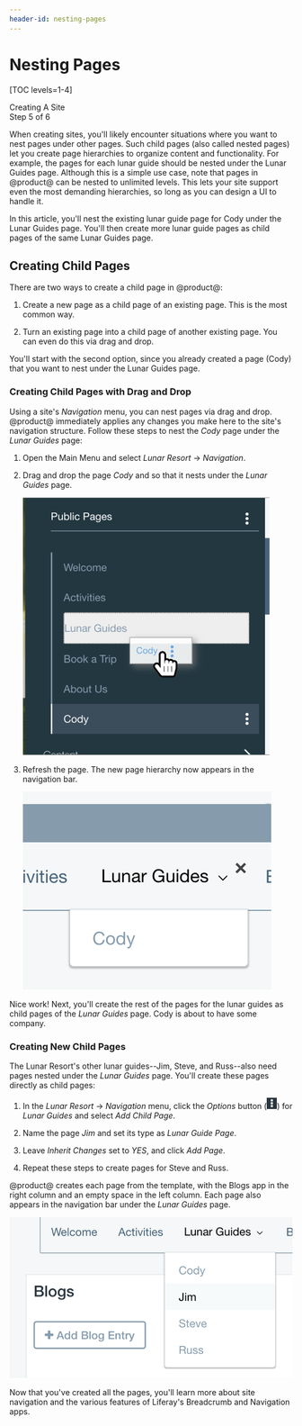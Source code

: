 ```yaml
---
header-id: nesting-pages
---
```


# Nesting Pages

[TOC levels=1-4]

<div class="learn-path-step">
    <p>Creating A Site<br>Step 5 of 6</p>
</div>

When creating sites, you'll likely encounter situations where you want to nest
pages under other pages. Such child pages (also called nested pages) let you
create page hierarchies to organize content and functionality. For example, the
pages for each lunar guide should be nested under the Lunar Guides page.
Although this is a simple use case, note that pages in @product@ can be nested
to unlimited levels. This lets your site support even the most demanding
hierarchies, so long as you can design a UI to handle it. 

In this article, you'll nest the existing lunar guide page for Cody under the 
Lunar Guides page. You'll then create more lunar guide pages as child pages of 
the same Lunar Guides page. 

## Creating Child Pages

There are two ways to create a child page in @product@: 

1.  Create a new page as a child page of an existing page. This is the most 
    common way.

2.  Turn an existing page into a child page of another existing page. You can 
    even do this via drag and drop. 

You'll start with the second option, since you already created a page (Cody)
that you want to nest under the Lunar Guides page. 

### Creating Child Pages with Drag and Drop

Using a site's *Navigation* menu, you can nest pages via drag and drop. 
@product@ immediately applies any changes you make here to the site's navigation 
structure. Follow these steps to nest the *Cody* page under the *Lunar Guides* 
page: 

1.  Open the Main Menu and select *Lunar Resort* &rarr; *Navigation*. 

2.  Drag and drop the page *Cody* and so that it nests under the *Lunar Guides* 
    page.

    ![Figure 1: Nesting a page with drag and drop.](../../../images/001-drag-cody.png)

3.  Refresh the page. The new page hierarchy now appears in the navigation bar. 

    ![Figure 2: The page *Cody* is now nested under *Lunar Guides* page.](../../../images/001-nav-hierarchy-1.png)

Nice work! Next, you'll create the rest of the pages for the lunar guides as 
child pages of the *Lunar Guides* page. Cody is about to have some company. 

### Creating New Child Pages

The Lunar Resort's other lunar guides--Jim, Steve, and Russ--also need pages 
nested under the *Lunar Guides* page. You'll create these pages directly as 
child pages: 

1.  In the *Lunar Resort* &rarr; *Navigation* menu, click the *Options* button 
    (![Options](../../../images/icon-options.png)) for *Lunar Guides* and select 
    *Add Child Page*. 

2.  Name the page *Jim* and set its type as *Lunar Guide Page*. 

3.  Leave *Inherit Changes* set to *YES*, and click *Add Page*. 

4.  Repeat these steps to create pages for Steve and Russ. 

@product@ creates each page from the template, with the Blogs app in the right 
column and an empty space in the left column. Each page also appears in the 
navigation bar under the *Lunar Guides* page. 

![Figure 3: Cody is no longer lonely!](../../../images/001-all-nested-pages.png)

Now that you've created all the pages, you'll learn more about site navigation 
and the various features of Liferay's Breadcrumb and Navigation apps. 
